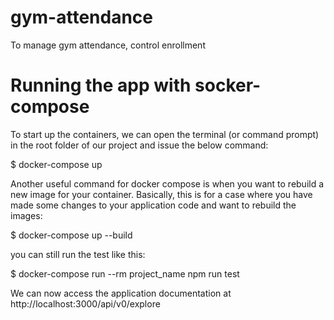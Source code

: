 # gym-attendance

To manage gym attendance, control enrollment

# Running the app with socker-compose

To start up the containers, we can open the terminal (or command prompt) in the root folder of our project and issue the below command:

\$ docker-compose up

Another useful command for docker compose is when you want to rebuild a new image for your container. Basically, this is for a case where you have made some changes to your application code and want to rebuild the images:

\$ docker-compose up --build

you can still run the test like this:

\$ docker-compose run --rm project_name npm run test

We can now access the application documentation at http://localhost:3000/api/v0/explore
